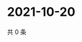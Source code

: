 # 2021-10-20

共 0 条

<!-- BEGIN WEIBO -->
<!-- 最后更新时间 Wed Oct 20 2021 01:16:19 GMT+0800 (China Standard Time) -->

<!-- END WEIBO -->
